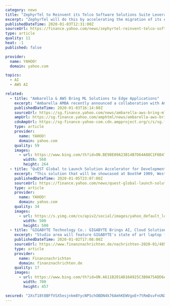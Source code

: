 ```yaml
---
category: news
title: "ZephyrTel to Reinvent its Telco Software Solutions Suite Leveraging Amazon Web Services"
excerpt: "ZephyrTel will do this by accelerating the migration of its end-to-end Telco software solutions suite and developing new innovations utilising artificial intelligence and machine learning (AI/ML) with Amazon SageMaker. ZephyrTel had entered into a SCA with AWS in the first year of its formation, a testament to the company's growth strategy and ..."
publishedDateTime: 2020-01-03T12:31:00Z
sourceUrl: https://finance.yahoo.com/news/zephyrtel-reinvent-telco-software-solutions-121800773.html
type: article
quality: 11
heat: -1
published: false

provider:
  name: YAHOO!
  domain: yahoo.com

topics:
  - AI
  - AWS AI

related:
  - title: "Ambarella & AWS Bring ML Solutions to Edge Applications"
    excerpt: "Ambarella AMBA recently announced a collaboration with Amazon’s AMZN cloud computing arm, AWS, enabling customers to use Amazon SageMaker Neo cloud service to run ML models on devices based on Ambarella’s CVflow-powered AI vision SoC (system on chip). Reportedly, this collaboration eliminates the need for developers to manually optimize ML ..."
    publishedDateTime: 2020-01-03T16:14:00Z
    sourceUrl: https://sg.finance.yahoo.com/news/ambarella-aws-bring-ml-solutions-150803976.html
    ampUrl: https://sg.finance.yahoo.com/amphtml/news/ambarella-aws-bring-ml-solutions-150803976.html
    cdnAmpUrl: https://sg-finance-yahoo-com.cdn.ampproject.org/c/s/sg.finance.yahoo.com/amphtml/news/ambarella-aws-bring-ml-solutions-150803976.html
    type: article
    provider:
      name: YAHOO!
      domain: yahoo.com
    quality: 59
    images:
      - url: https://www.bing.com/th?id=ON.BE98E09A23B14B7D64A88C1F6B47904E
        width: 568
        height: 264
  - title: "QuEST Global to Launch Solution Accelerator for Development of AI Applications Using Deep Learning at CES 2020"
    excerpt: "This solution that will be showcased at Booth# 1909, Westgate, will enable data scientists, data analysts and data engineers to develop deep learning based machine vision applications in a fast and efficient manner with minimum effort. It offers a simplified model creation process through a visual, menu driven interface, making development of ..."
    publishedDateTime: 2020-01-05T23:07:00Z
    sourceUrl: https://finance.yahoo.com/news/quest-global-launch-solution-accelerator-230000351.html
    type: article
    provider:
      name: YAHOO!
      domain: yahoo.com
    quality: 34
    images:
      - url: https://s.yimg.com/cv/apiv2/social/images/yahoo_default_logo.png
        width: 500
        height: 500
  - title: "GIGABYTE Technology Co.: GIGABYTE Brings AI, Cloud Solutions and Smart Applications to CES 2020 to Enable Future Today"
    excerpt: "Studio area will feature GIGABYTE's state of art laptop for creators - AERO series. Since 2017, the creator laptops have been introducing advance and exclusive features such as ultra-thin screen bezel, X-Rite Pantone display calibration, and Microsoft Azure AI. With each iteration upping its predecessor in performing using the latest CPU and ..."
    publishedDateTime: 2020-01-02T17:08:00Z
    sourceUrl: https://www.finanznachrichten.de/nachrichten-2020-01/48524162-gigabyte-technology-co-gigabyte-brings-ai-cloud-solutions-and-smart-applications-to-ces-2020-to-enable-future-today-200.htm
    type: article
    provider:
      name: Finanznachrichten
      domain: finanznachrichten.de
    quality: 17
    images:
      - url: https://www.bing.com/th?id=ON.A611B201AD16A925C3B0A75ADD6A62D1
        width: 700
        height: 457

secured: "2XsT18t8BFfVSX5esjnkm8YycNPSchOBDN4k76AmhKEWVgoE+7tRmDsvFnUNXwgNqtwzypY2MJMR87HkFC7Mpqjd0yKBaWoo/O4ooTJ6zH0hhGh0XDMazxNBZBFxXa/q/Mo97TkjM0eLRyXZCdODX68hl8uSWYSQaYBpJci9QddT0RhFbD1HQ2oJ1WonccJ4DWUZoiBQSm3fkRBlymObMyiR+mEfFCk1dw3svTAfG9bL9gjlLONLQu9PR1YnV12vuefB0yTFkMgJJTHMsEjiWA==;5Yf7sPDwtu0DDK7jI1Q55w=="
---
```


